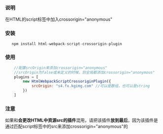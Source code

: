 ### 说明

在HTML的script标签中加入crossorigin="anonymous"

### 安装

```javascript
   npm install html-webpack-script-crossorigin-plugin 
```

### 使用

```javascript
    //配置srcOrigin来添加crossorigin="anonymous"
    //srcOrigin为false或未定义的时候，则全局都添加crossorigin="anonymous"
    plugins = [
        new HtmlWebpackScriptCrossoriginPlugin({
            srcOrigin: "s4.fx.kgimg.com" //可以是数组，也可以是string
        })
    ]
```

### 注意
如果和**会更改HTML中资源src的插件**混用，请把该插件**放到最后**，因为该插件是通过匹配script标签中的src来添加crossorigin="anonymous"的
